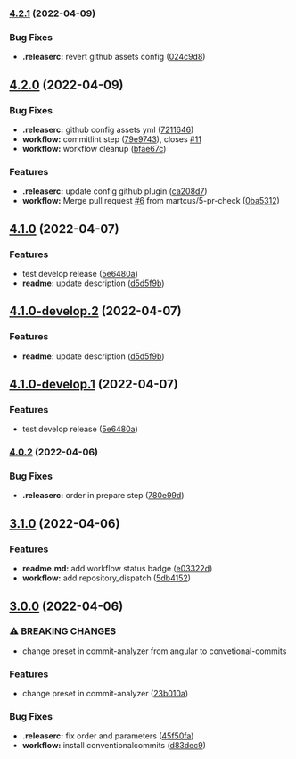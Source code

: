 ### [4.2.1](https://github.com/martcus/try-semantic/compare/v4.2.0...v4.2.1) (2022-04-09)


### Bug Fixes

* **.releaserc:** revert github assets config ([024c9d8](https://github.com/martcus/try-semantic/commit/024c9d8f92c001d90330cc782329bff4bb51c269))

## [4.2.0](https://github.com/martcus/try-semantic/compare/v4.1.0...v4.2.0) (2022-04-09)


### Bug Fixes

* **.releaserc:** github config assets yml ([7211646](https://github.com/martcus/try-semantic/commit/7211646a54a81d5d85cb4102647b6bdb3fe6447e))
* **workflow:** commitlint step ([79e9743](https://github.com/martcus/try-semantic/commit/79e9743cc08368f8d77d10b26f83e6d97266c98d)), closes [#11](https://github.com/martcus/try-semantic/issues/11)
* **workflow:** workflow cleanup ([bfae67c](https://github.com/martcus/try-semantic/commit/bfae67cd23867e9e526b62bbf208892dfbb19495))


### Features

* **.releaserc:** update config github plugin ([ca208d7](https://github.com/martcus/try-semantic/commit/ca208d7e1f9ba5f7c5636356eb953cbeca680cf9))
* **workflow:** Merge pull request [#6](https://github.com/martcus/try-semantic/issues/6) from martcus/5-pr-check ([0ba5312](https://github.com/martcus/try-semantic/commit/0ba531243a423a4ed0a702604a88dbac0fa9abe1))

## [4.1.0](https://github.com/martcus/try-semantic/compare/v4.0.2...v4.1.0) (2022-04-07)


### Features

* test develop release ([5e6480a](https://github.com/martcus/try-semantic/commit/5e6480a4d7626c8d79725d1a27b0193502eb2491))
* **readme:** update description ([d5d5f9b](https://github.com/martcus/try-semantic/commit/d5d5f9b6bb4d5b67ba8b3213ce43b7fdfa174064))

## [4.1.0-develop.2](https://github.com/martcus/try-semantic/compare/v4.1.0-develop.1...v4.1.0-develop.2) (2022-04-07)


### Features

* **readme:** update description ([d5d5f9b](https://github.com/martcus/try-semantic/commit/d5d5f9b6bb4d5b67ba8b3213ce43b7fdfa174064))

## [4.1.0-develop.1](https://github.com/martcus/try-semantic/compare/v4.0.2...v4.1.0-develop.1) (2022-04-07)


### Features

* test develop release ([5e6480a](https://github.com/martcus/try-semantic/commit/5e6480a4d7626c8d79725d1a27b0193502eb2491))

### [4.0.2](https://github.com/martcus/try-semantic/compare/v4.0.1...v4.0.2) (2022-04-06)


### Bug Fixes

* **.releaserc:** order in prepare step ([780e99d](https://github.com/martcus/try-semantic/commit/780e99d6bce8347c54b4e45aa8d5c6aeb8719be2))

## [3.1.0](https://github.com/martcus/try-semantic/compare/v3.0.0...v3.1.0) (2022-04-06)


### Features

* **readme.md:** add workflow status badge ([e03322d](https://github.com/martcus/try-semantic/commit/e03322de6884241099d4ddd462a6c10d40765685))
* **workflow:** add repository_dispatch ([5db4152](https://github.com/martcus/try-semantic/commit/5db41527ca8ed8f52e85046bfc0b1254e80221f7))

## [3.0.0](https://github.com/martcus/try-semantic/compare/v2.0.2...v3.0.0) (2022-04-06)


### ⚠ BREAKING CHANGES

* change preset in commit-analyzer from angular to convetional-commits

### Features

* change preset in commit-analyzer ([23b010a](https://github.com/martcus/try-semantic/commit/23b010ab776f55bbe690700b4cdd666ed43f6a64))


### Bug Fixes

* **.releaserc:** fix order and parameters ([45f50fa](https://github.com/martcus/try-semantic/commit/45f50fa8d79b533dc28806bc78c8b766fe2ae6e4))
* **workflow:** install conventionalcommits ([d83dec9](https://github.com/martcus/try-semantic/commit/d83dec9c4420289e08834400f40acefaedf2dc54))
